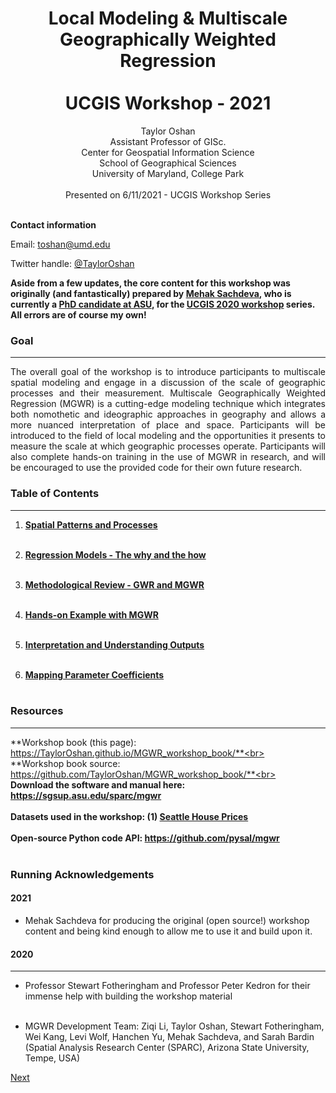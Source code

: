 # <center> Local Modeling & Multiscale Geographically Weighted Regression<br><br>UCGIS Workshop - 2021 <center>

<center> Taylor Oshan </center>
<center> Assistant Professor of GISc. </center>
<center> Center for Geospatial Information Science </center>
<center> School of Geographical Sciences </center>
<center> University of Maryland, College Park </center><br>


<center> Presented on 6/11/2021 - UCGIS Workshop Series </center><br>

**Contact information**

Email: [toshan@umd.edu](mailto:toshan@umd.edu)

Twitter handle: [@TaylorOshan](https://twitter.com/TaylorOshan)

**Aside from a few updates, the core content for this workshop was originally (and fantastically) prepared by [Mehak Sachdeva](mailto:msachde1@asu.edu), who is currently a [PhD candidate at ASU](https://sgsup.asu.edu/mehak-sachdeva), for the [UCGIS 2020 workshop](https://mehak-sachdeva.github.io/MGWR_workshop_book/) series. All errors are of course my own!**

### Goal

***

<p align="justify">The overall goal of the workshop is to introduce participants to multiscale spatial modeling and engage in a discussion of the scale of geographic processes and their measurement. Multiscale Geographically Weighted Regression (MGWR) is a cutting-edge modeling technique which integrates both nomothetic and ideographic approaches in geography and allows a more nuanced interpretation of place and space. Participants will be introduced to the field of local modeling and the opportunities it presents to measure the scale at which geographic processes operate. Participants will also complete hands-on training in the use of MGWR in research, and will be encouraged to use the provided code for their own future research.</p>


### Table of Contents

***
1. **[Spatial Patterns and Processes](http://tayloroshan.github.io/MGWR_workshop_book/Html/Patterns-processes)**<br><br>

2. **[Regression Models - The why and the how](http://tayloroshan.github.io/MGWR_workshop_book/Html/Regression-models)**<br><br>

3. **[Methodological Review - GWR and MGWR](http://tayloroshan.github.io/MGWR_workshop_book/Html/Methodology)**<br><br>

4. **[Hands-on Example with MGWR](http://tayloroshan.github.io/MGWR_workshop_book/Html/Example)**<br><br>

5. **[Interpretation and Understanding Outputs](http://tayloroshan.github.io/MGWR_workshop_book/Html/Interpretation)**<br><br>

6. **[Mapping Parameter Coefficients](http://tayloroshan.github.io/MGWR_workshop_book/Html/Mapping)**<br><br>


### Resources

***
**Workshop book (this page): https://TaylorOshan.github.io/MGWR_workshop_book/**<br><br>
**Workshop book source: https://github.com/TaylorOshan/MGWR_workshop_book/**<br><br>
**Download the software and manual here: https://sgsup.asu.edu/sparc/mgwr** <br><br>
**Datasets used in the workshop: (1) [Seattle House Prices](https://www.dropbox.com/s/13uvgo4w3mvfxyk/example_dataset.csv?dl=1)** <br><br>
**Open-source Python code API: https://github.com/pysal/mgwr** <br><br>


### Running Acknowledgements

#### 2021

- Mehak Sachdeva for producing the original (open source!) workshop content and being kind enough to allow me to use it and build upon it.


#### 2020

***

- Professor Stewart Fotheringham and Professor Peter Kedron for their immense help with building the workshop material <br><br>

- MGWR Development Team: Ziqi Li, Taylor Oshan, Stewart Fotheringham, Wei Kang, Levi Wolf, Hanchen Yu, Mehak Sachdeva, and Sarah Bardin (Spatial Analysis Research Center (SPARC), Arizona State University, Tempe, USA)

[Next](http://tayloroshan.github.io/MGWR_workshop_book/Html/Patterns-processes)
